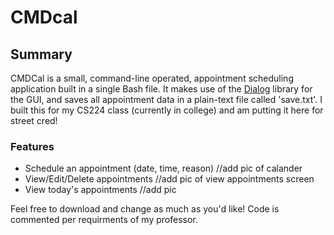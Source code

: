 # CMDcal

## Summary

CMDCal is a small, command-line operated, appointment scheduling application built in a single Bash file. It makes use of the [Dialog](https://linux.die.net/man/1/dialog) library for the GUI, and saves all appointment data in a plain-text file called 'save.txt'. I built this for my CS224 class (currently in college) and am putting it here for street cred!

### Features
- Schedule an appointment (date, time, reason) //add pic of calander
- View/Edit/Delete appointments //add pic of view appointments screen
- View today's appointments //add pic


Feel free to download and change as much as you'd like! Code is commented per requirments of my professor.
